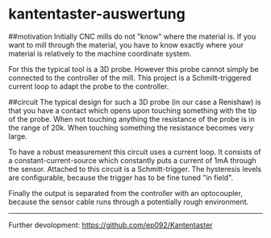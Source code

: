 kantentaster-auswertung
=======================

##motivation
Initially CNC mills do not "know" where the material is.
If you want to mill through the material, you have to know exactly where your material is relatively to the machine coordinate system.

For this the typical tool is a 3D probe.
However this probe cannot simply be connected to the controller of the mill.
This project is a Schmitt-triggered current loop to adapt the probe to the controller.

##circuit
The typical design for such a 3D probe (in our case a Renishaw) is that you have a contact which opens upon touching something with the tip of the probe.
When not touching anything the resistance of the probe is in the range of 20k.
When touching something the resistance becomes very large.

To have a robust measurement this circuit uses a current loop.
It consists of a constant-current-source which constantly puts a current of 1mA through the sensor.
Attached to this circuit is a Schmitt-trigger.
The hysteresis levels are configurable, because the trigger has to be fine tuned "in field".

Finally the output is separated from the controller with an optocoupler, because the sensor cable runs through a potentially rough environment.

----------------------
Further devolopment: https://github.com/ep092/Kantentaster
